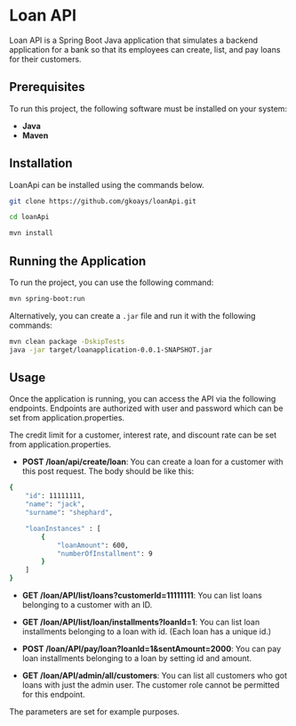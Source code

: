 # Loan API

Loan API is a Spring Boot Java application that simulates a backend application for a bank so that its employees can create, list, and pay loans for their customers.


## Prerequisites

To run this project, the following software must be installed on your system:

- **Java**
- **Maven**

## Installation

LoanApi can be installed using the commands below.

   ```bash
   git clone https://github.com/gkoays/loanApi.git
   ```

   ```bash
   cd loanApi
   ```

   ```bash
   mvn install
   ```

## Running the Application

To run the project, you can use the following command:

```bash
mvn spring-boot:run
```

Alternatively, you can create a `.jar` file and run it with the following commands:

```bash
mvn clean package -DskipTests
java -jar target/loanapplication-0.0.1-SNAPSHOT.jar
```

## Usage

Once the application is running, you can access the API via the following endpoints.
Endpoints are authorized with user and password which can be set from application.properties.

 The credit limit for a customer, interest rate, and discount rate can be set from application.properties.


- **POST /loan/api/create/loan**: You can create a loan for a customer with this post request. The body should be like this:
```bash
{
    "id": 11111111,
    "name": "jack",
    "surname": "shephard",

    "loanInstances" : [
        {
            "loanAmount": 600,
            "numberOfInstallment": 9
        }
    ]
}
```

- **GET /loan/API/list/loans?customerId=11111111**: You can list loans belonging to a customer with an ID.

- **GET /loan/API/list/loan/installments?loanId=1**: You can list loan installments belonging to a loan with id. (Each loan has a unique id.)

- **POST /loan/API/pay/loan?loanId=1&sentAmount=2000**: You can pay loan installments belonging to a loan by setting id and amount.

- **GET /loan/API/admin/all/customers**: You can list all customers who got loans with just the admin user. The customer role cannot be permitted for this endpoint.

The parameters are set for example purposes.
